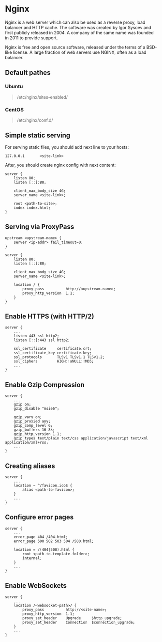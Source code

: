 # Nginx

Nginx is a web server which can also be used as a reverse proxy, load balancer and HTTP cache. The software was created by Igor Sysoev and first publicly released in 2004. A company of the same name was founded in 2011 to provide support.

Nginx is free and open source software, released under the terms of a BSD-like license. A large fraction of web servers use NGINX, often as a load balancer.

## Default pathes

### Ubuntu

> /etc/nginx/sites-enabled/

### CentOS

> /etc/nginx/conf.d/

## Simple static serving

For serving static files, you should add next line to your hosts:

```
127.0.0.1       <site-link>
```

After, you should create nginx config with next content:

```nginx
server {
    listen 80;
    listen [::]:80;

    client_max_body_size 4G;
    server_name <site-link>;

    root <path-to-site>;
    index index.html;
}
```

## Serving via ProxyPass

```
upstream <upstream-name> {
    server <ip-addr> fail_timeout=0;
}

server {
    listen 80;
    listen [::]:80;

    client_max_body_size 4G;
    server_name <site-link>;

    location / {
        proxy_pass          http://<upstream-name>;
        proxy_http_version  1.1;
    }
}
```

## Enable HTTPS (with HTTP/2)

```
server {
    ...
    listen 443 ssl http2;
    listen [::]:443 ssl http2;

    ssl_certificate     certificate.crt;
    ssl_certificate_key certificate.key;
    ssl_protocols       TLSv1 TLSv1.1 TLSv1.2;
    ssl_ciphers         HIGH:!aNULL:!MD5;
    ...
}
```

## Enable Gzip Compression

```
server {
    ...
    gzip on;
    gzip_disable "msie6";

    gzip_vary on;
    gzip_proxied any;
    gzip_comp_level 6;
    gzip_buffers 16 8k;
    gzip_http_version 1.1;
    gzip_types text/plain text/css application/javascript text/xml application/xml+rss;
    ...
}
```

## Creating aliases

```
server {
    ...
    location ~ ^/favicon.ico$ {
        alias <path-to-favicon>;
    }
    ...
}
```

## Configure error pages

```
server {
    ...
    error_page 404 /404.html;
    error_page 500 502 503 504 /500.html;

    location = /(404|500).html {
        root <path-to-template-folder>;
        internal;
    }
    ...
}
```

## Enable WebSockets

```
server {
    ...
    location /<websocket-path>/ {
        proxy_pass          http://<site-name>;
        proxy_http_version  1.1;
        proxy_set_header    Upgrade     $http_upgrade;
        proxy_set_header    Connection  $connection_upgrade;
    }
    ...
}
```
